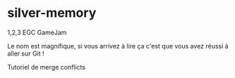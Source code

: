 # silver-memory
1,2,3
EGC GameJam

Le nom est magnifique, si vous arrivez à lire ça c'est que vous avez réussi à aller sur Git !

Tutoriel de merge conflicts
